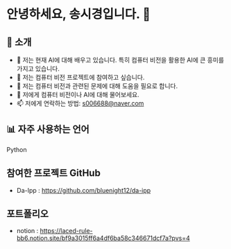 # 안녕하세요, 송시경입니다. 👋

## 🚀 소개

- 🌱 저는 현재 AI에 대해 배우고 있습니다. 특히 컴퓨터 비전을 활용한 AI에 큰 흥미를 가지고 있습니다.
- 👯 저는 컴퓨터 비전 프로젝트에 참여하고 싶습니다.
- 🤔 저는 컴퓨터 비전과 관련된 문제에 대해 도움을 필요로 합니다.
- 💬 저에게 컴퓨터 비전이나 AI에 대해 물어보세요.
- 📫 저에게 연락하는 방법: s006688@naver.com

## 📊 자주 사용하는 언어

Python

## 참여한 프로젝트 GitHub

* Da-Ipp : https://github.com/bluenight12/da-ipp


## 포트폴리오

* notion : https://laced-rule-bb6.notion.site/bf9a3015ff6a4df6ba58c346671dcf7a?pvs=4


